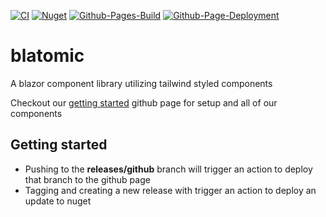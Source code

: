 [![CI](https://github.com/Unskilledcrab/blatomic/actions/workflows/CI.yml/badge.svg)](https://github.com/Unskilledcrab/blatomic/actions/workflows/CI.yml)
[![Nuget](https://github.com/Unskilledcrab/blatomic/actions/workflows/Nuget.yml/badge.svg)](https://github.com/Unskilledcrab/blatomic/actions/workflows/Nuget.yml)
[![Github-Pages-Build](https://github.com/Unskilledcrab/blatomic/actions/workflows/Github-Pages.yml/badge.svg)](https://github.com/Unskilledcrab/blatomic/actions/workflows/Github-Pages.yml)
[![Github-Page-Deployment](https://github.com/Unskilledcrab/blatomic/actions/workflows/pages/pages-build-deployment/badge.svg)](https://github.com/Unskilledcrab/blatomic/actions/workflows/pages/pages-build-deployment)

# blatomic
A blazor component library utilizing tailwind styled components

Checkout our [getting started](https://unskilledcrab.github.io/blatomic/) github page for setup and all of our components

## Getting started
- Pushing to the **releases/github** branch will trigger an action to deploy that branch to the github page
- Tagging and creating a new release with trigger an action to deploy an update to nuget
